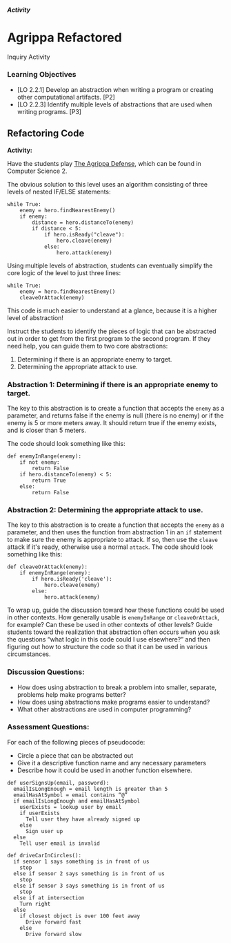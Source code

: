 ##### Activity

# Agrippa Refactored
Inquiry Activity

### Learning Objectives
- [LO 2.2.1] Develop an abstraction when writing a program or creating other computational artifacts. [P2]
- [LO 2.2.3] Identify multiple levels of abstractions that are used when writing programs. [P3]

## Refactoring Code

**Activity:**

Have the students play [The Agrippa Defense](https://codecombat.com/play/level/the-agrippa-defense), which can be found in Computer Science 2.

The obvious solution to this level uses an algorithm consisting of three levels of nested IF/ELSE statements:

```
while True:
    enemy = hero.findNearestEnemy()
    if enemy:
        distance = hero.distanceTo(enemy)
        if distance < 5:
            if hero.isReady("cleave"):
                hero.cleave(enemy)
            else:
                hero.attack(enemy)
```

Using multiple levels of abstraction, students can eventually simplify the core logic of the level to just three lines:

```
while True:
    enemy = hero.findNearestEnemy()
    cleaveOrAttack(enemy)
```

This code is much easier to understand at a glance, because it is a higher level of abstraction!

Instruct the students to identify the pieces of logic that can be abstracted out in order to get from the first program to the second program. If they need help, you can guide them to two core abstractions:

1. Determining if there is an appropriate enemy to target.
2. Determining the appropriate attack to use.

### Abstraction 1: Determining if there is an appropriate enemy to target.

The key to this abstraction is to create a function that accepts the `enemy` as a parameter, and returns false if the enemy is null (there is no enemy) or if the enemy is 5 or more meters away. It should return true if the enemy exists, and is closer than 5 meters.

The code should look something like this:

```
def enemyInRange(enemy):
	if not enemy:
		return False
	if hero.distanceTo(enemy) < 5:
		return True
	else:
		return False
```

### Abstraction 2: Determining the appropriate attack to use.

The key to this abstraction is to create a function that accepts the `enemy` as a parameter, and then uses the function from abstraction 1 in an `if` statement to make sure the enemy is appropriate to attack. If so, then use the `cleave` attack if it's ready, otherwise use a normal `attack`. The code should look something like this:

```
def cleaveOrAttack(enemy):
    if enemyInRange(enemy):
        if hero.isReady('cleave'):
            hero.cleave(enemy)
        else:
            hero.attack(enemy)
```

To wrap up, guide the discussion toward how these functions could be used in other contexts. How generally usable is `enemyInRange` or `cleaveOrAttack`, for example? Can these be used in other contexts of other levels? Guide students toward the realization that abstraction often occurs when you ask the questions “what logic in this code could I use elsewhere?” and then figuring out how to structure the code so that it can be used in various circumstances.


### Discussion Questions:
- How does using abstraction to break a problem into smaller, separate, problems help make programs better?
- How does using abstractions make programs easier to understand?
- What other abstractions are used in computer programming?

### Assessment Questions:
For each of the following pieces of pseudocode:
- Circle a piece that can be abstracted out
- Give it a descriptive function name and any necessary parameters
- Describe how it could be used in another function elsewhere.

```
def userSignsUp(email, password):
  emailIsLongEnough = email length is greater than 5
  emailHasAtSymbol = email contains “@”
  if emailIsLongEnough and emailHasAtSymbol
    userExists = lookup user by email
    if userExists
      Tell user they have already signed up
    else
      Sign user up
  else
    Tell user email is invalid
```

```
def driveCarInCircles():
  if sensor 1 says something is in front of us
    stop
  else if sensor 2 says something is in front of us
    stop
  else if sensor 3 says something is in front of us
    stop
  else if at intersection
    Turn right
  else 
    if closest object is over 100 feet away
      Drive forward fast
    else
      Drive forward slow
```
